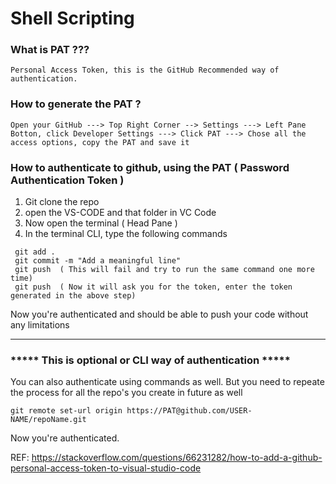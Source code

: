 # Shell Scripting

### What is PAT ???
```
Personal Access Token, this is the GitHub Recommended way of authentication.
```

### How to generate the PAT ?

```
Open your GitHub ---> Top Right Corner --> Settings ---> Left Pane Botton, click Developer Settings ---> Click PAT ---> Chose all the access options, copy the PAT and save it
```

### How to authenticate to github, using the PAT ( Password Authentication Token )

1) Git clone the repo
2) open the VS-CODE and that folder in VC Code
3) Now open the terminal ( Head Pane )
4) In the terminal CLI, type the following commands 
```
 git add . 
 git commit -m "Add a meaningful line"
 git push  ( This will fail and try to run the same command one more time)
 git push  ( Now it will ask you for the token, enter the token generated in the above step)
```

Now you're authenticated and should be able to push your code without any limitations

________________________________________________________________________________________________________________________

### ***** This is optional or CLI way of authentication *****

You can also authenticate using commands as well. But you need to repeate the process for all the repo's you create in future as well
```
git remote set-url origin https://PAT@github.com/USER-NAME/repoName.git
```

Now you're authenticated.

REF: https://stackoverflow.com/questions/66231282/how-to-add-a-github-personal-access-token-to-visual-studio-code